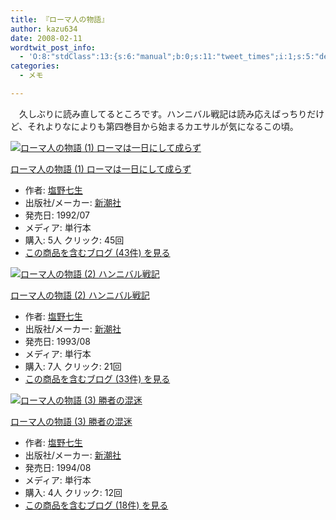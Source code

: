 ```yaml
---
title: 『ローマ人の物語』
author: kazu634
date: 2008-02-11
wordtwit_post_info:
  - 'O:8:"stdClass":13:{s:6:"manual";b:0;s:11:"tweet_times";i:1;s:5:"delay";i:0;s:7:"enabled";i:1;s:10:"separation";s:2:"60";s:7:"version";s:3:"3.7";s:14:"tweet_template";b:0;s:6:"status";i:2;s:6:"result";a:0:{}s:13:"tweet_counter";i:2;s:13:"tweet_log_ids";a:1:{i:0;i:3719;}s:9:"hash_tags";a:0:{}s:8:"accounts";a:1:{i:0;s:7:"kazu634";}}'
categories:
  - メモ

---
```

<div class="section">
<p>
    　久しぶりに読み直してるところです。ハンニバル戦記は読み応えばっちりだけど、それよりなによりも第四巻目から始まるカエサルが気になるこの頃。
</p>
  
<div class="hatena-asin-detail">
<a href="http://www.amazon.co.jp/dp/4103096101/?tag=hatena_st1-22&ascsubtag=d-7ibv" onclick="__gaTracker('send', 'event', 'outbound-article', 'http://www.amazon.co.jp/dp/4103096101/?tag=hatena_st1-22&ascsubtag=d-7ibv', '');"><img src="https://images-na.ssl-images-amazon.com/images/I/51828TM70JL._SL160_.jpg" class="hatena-asin-detail-image" alt="ローマ人の物語 (1) ローマは一日にして成らず" title="ローマ人の物語 (1) ローマは一日にして成らず" /></a></p> 
    
<div class="hatena-asin-detail-info">
<p class="hatena-asin-detail-title">
<a href="http://www.amazon.co.jp/dp/4103096101/?tag=hatena_st1-22&ascsubtag=d-7ibv" onclick="__gaTracker('send', 'event', 'outbound-article', 'http://www.amazon.co.jp/dp/4103096101/?tag=hatena_st1-22&ascsubtag=d-7ibv', 'ローマ人の物語 (1) ローマは一日にして成らず');">ローマ人の物語 (1) ローマは一日にして成らず</a>
</p>
      
<ul>
<li>
<span class="hatena-asin-detail-label">作者:</span> <a href="http://d.hatena.ne.jp/keyword/%B1%F6%CC%EE%BC%B7%C0%B8" onclick="__gaTracker('send', 'event', 'outbound-article', 'http://d.hatena.ne.jp/keyword/%B1%F6%CC%EE%BC%B7%C0%B8', '塩野七生');" class="keyword">塩野七生</a>
</li>
<li>
<span class="hatena-asin-detail-label">出版社/メーカー:</span> <a href="http://d.hatena.ne.jp/keyword/%BF%B7%C4%AC%BC%D2" onclick="__gaTracker('send', 'event', 'outbound-article', 'http://d.hatena.ne.jp/keyword/%BF%B7%C4%AC%BC%D2', '新潮社');" class="keyword">新潮社</a>
</li>
<li>
<span class="hatena-asin-detail-label">発売日:</span> 1992/07
</li>
<li>
<span class="hatena-asin-detail-label">メディア:</span> 単行本
</li>
<li>
<span class="hatena-asin-detail-label">購入</span>: 5人 <span class="hatena-asin-detail-label">クリック</span>: 45回
</li>
<li>
<a href="http://d.hatena.ne.jp/asin/4103096101" onclick="__gaTracker('send', 'event', 'outbound-article', 'http://d.hatena.ne.jp/asin/4103096101', 'この商品を含むブログ (43件) を見る');" target="_blank">この商品を含むブログ (43件) を見る</a>
</li>
</ul>
</div>
    
<div class="hatena-asin-detail-foot">
</div>
</div>
  
<div class="hatena-asin-detail">
<a href="http://www.amazon.co.jp/dp/410309611X/?tag=hatena_st1-22&ascsubtag=d-7ibv" onclick="__gaTracker('send', 'event', 'outbound-article', 'http://www.amazon.co.jp/dp/410309611X/?tag=hatena_st1-22&ascsubtag=d-7ibv', '');"><img src="https://images-na.ssl-images-amazon.com/images/I/5112YQ4Z88L._SL160_.jpg" class="hatena-asin-detail-image" alt="ローマ人の物語 (2) ハンニバル戦記" title="ローマ人の物語 (2) ハンニバル戦記" /></a></p> 
    
<div class="hatena-asin-detail-info">
<p class="hatena-asin-detail-title">
<a href="http://www.amazon.co.jp/dp/410309611X/?tag=hatena_st1-22&ascsubtag=d-7ibv" onclick="__gaTracker('send', 'event', 'outbound-article', 'http://www.amazon.co.jp/dp/410309611X/?tag=hatena_st1-22&ascsubtag=d-7ibv', 'ローマ人の物語 (2) ハンニバル戦記');">ローマ人の物語 (2) ハンニバル戦記</a>
</p>
      
<ul>
<li>
<span class="hatena-asin-detail-label">作者:</span> <a href="http://d.hatena.ne.jp/keyword/%B1%F6%CC%EE%BC%B7%C0%B8" onclick="__gaTracker('send', 'event', 'outbound-article', 'http://d.hatena.ne.jp/keyword/%B1%F6%CC%EE%BC%B7%C0%B8', '塩野七生');" class="keyword">塩野七生</a>
</li>
<li>
<span class="hatena-asin-detail-label">出版社/メーカー:</span> <a href="http://d.hatena.ne.jp/keyword/%BF%B7%C4%AC%BC%D2" onclick="__gaTracker('send', 'event', 'outbound-article', 'http://d.hatena.ne.jp/keyword/%BF%B7%C4%AC%BC%D2', '新潮社');" class="keyword">新潮社</a>
</li>
<li>
<span class="hatena-asin-detail-label">発売日:</span> 1993/08
</li>
<li>
<span class="hatena-asin-detail-label">メディア:</span> 単行本
</li>
<li>
<span class="hatena-asin-detail-label">購入</span>: 7人 <span class="hatena-asin-detail-label">クリック</span>: 21回
</li>
<li>
<a href="http://d.hatena.ne.jp/asin/410309611X" onclick="__gaTracker('send', 'event', 'outbound-article', 'http://d.hatena.ne.jp/asin/410309611X', 'この商品を含むブログ (33件) を見る');" target="_blank">この商品を含むブログ (33件) を見る</a>
</li>
</ul>
</div>
    
<div class="hatena-asin-detail-foot">
</div>
</div>
  
<div class="hatena-asin-detail">
<a href="http://www.amazon.co.jp/dp/4103096128/?tag=hatena_st1-22&ascsubtag=d-7ibv" onclick="__gaTracker('send', 'event', 'outbound-article', 'http://www.amazon.co.jp/dp/4103096128/?tag=hatena_st1-22&ascsubtag=d-7ibv', '');"><img src="https://images-na.ssl-images-amazon.com/images/I/51ZG09YTQCL._SL160_.jpg" class="hatena-asin-detail-image" alt="ローマ人の物語 (3) 勝者の混迷" title="ローマ人の物語 (3) 勝者の混迷" /></a></p> 
    
<div class="hatena-asin-detail-info">
<p class="hatena-asin-detail-title">
<a href="http://www.amazon.co.jp/dp/4103096128/?tag=hatena_st1-22&ascsubtag=d-7ibv" onclick="__gaTracker('send', 'event', 'outbound-article', 'http://www.amazon.co.jp/dp/4103096128/?tag=hatena_st1-22&ascsubtag=d-7ibv', 'ローマ人の物語 (3) 勝者の混迷');">ローマ人の物語 (3) 勝者の混迷</a>
</p>
      
<ul>
<li>
<span class="hatena-asin-detail-label">作者:</span> <a href="http://d.hatena.ne.jp/keyword/%B1%F6%CC%EE%BC%B7%C0%B8" onclick="__gaTracker('send', 'event', 'outbound-article', 'http://d.hatena.ne.jp/keyword/%B1%F6%CC%EE%BC%B7%C0%B8', '塩野七生');" class="keyword">塩野七生</a>
</li>
<li>
<span class="hatena-asin-detail-label">出版社/メーカー:</span> <a href="http://d.hatena.ne.jp/keyword/%BF%B7%C4%AC%BC%D2" onclick="__gaTracker('send', 'event', 'outbound-article', 'http://d.hatena.ne.jp/keyword/%BF%B7%C4%AC%BC%D2', '新潮社');" class="keyword">新潮社</a>
</li>
<li>
<span class="hatena-asin-detail-label">発売日:</span> 1994/08
</li>
<li>
<span class="hatena-asin-detail-label">メディア:</span> 単行本
</li>
<li>
<span class="hatena-asin-detail-label">購入</span>: 4人 <span class="hatena-asin-detail-label">クリック</span>: 12回
</li>
<li>
<a href="http://d.hatena.ne.jp/asin/4103096128" onclick="__gaTracker('send', 'event', 'outbound-article', 'http://d.hatena.ne.jp/asin/4103096128', 'この商品を含むブログ (18件) を見る');" target="_blank">この商品を含むブログ (18件) を見る</a>
</li>
</ul>
</div>
    
<div class="hatena-asin-detail-foot">
</div>
</div>
</div>
